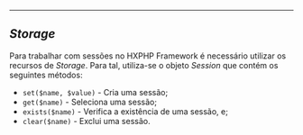 <hr class="col-md-12">
<h2 id="storage"><em>Storage</em></h2>
<p>
    Para trabalhar com sessões no HXPHP Framework é necessário utilizar os recursos de <em>Storage</em>. Para tal, utiliza-se o objeto <em>Session</em> que contém os seguintes métodos:
    <ul>
        <li><code>set($name, $value)</code> - Cria uma sessão;</li>
        <li><code>get($name)</code> - Seleciona uma sessão;</li>
        <li><code>exists($name)</code> - Verifica a existência de uma sessão, e;</li>
        <li><code>clear($name)</code> - Exclui uma sessão.</li>
    </ul>
</p>